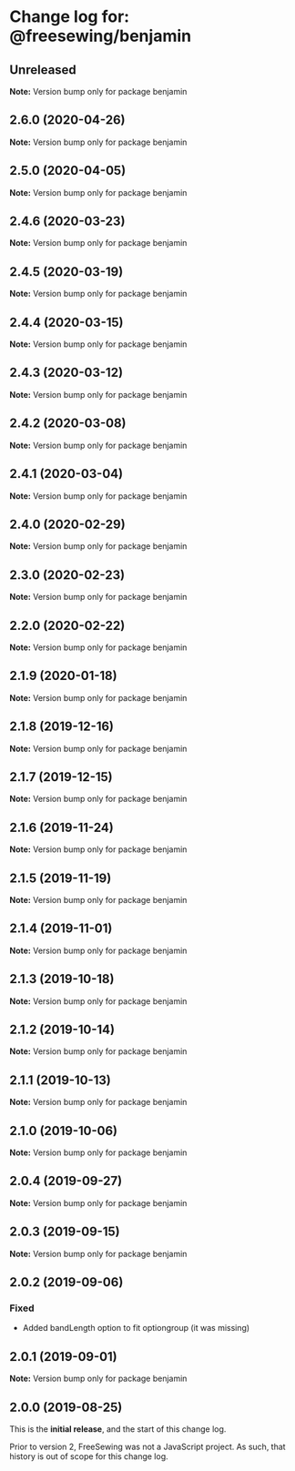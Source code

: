 # Change log for: @freesewing/benjamin

## Unreleased

**Note:** Version bump only for package benjamin

## 2.6.0 (2020-04-26)

**Note:** Version bump only for package benjamin

## 2.5.0 (2020-04-05)

**Note:** Version bump only for package benjamin

## 2.4.6 (2020-03-23)

**Note:** Version bump only for package benjamin

## 2.4.5 (2020-03-19)

**Note:** Version bump only for package benjamin

## 2.4.4 (2020-03-15)

**Note:** Version bump only for package benjamin

## 2.4.3 (2020-03-12)

**Note:** Version bump only for package benjamin

## 2.4.2 (2020-03-08)

**Note:** Version bump only for package benjamin

## 2.4.1 (2020-03-04)

**Note:** Version bump only for package benjamin

## 2.4.0 (2020-02-29)

**Note:** Version bump only for package benjamin

## 2.3.0 (2020-02-23)

**Note:** Version bump only for package benjamin

## 2.2.0 (2020-02-22)

**Note:** Version bump only for package benjamin

## 2.1.9 (2020-01-18)

**Note:** Version bump only for package benjamin

## 2.1.8 (2019-12-16)

**Note:** Version bump only for package benjamin

## 2.1.7 (2019-12-15)

**Note:** Version bump only for package benjamin

## 2.1.6 (2019-11-24)

**Note:** Version bump only for package benjamin

## 2.1.5 (2019-11-19)

**Note:** Version bump only for package benjamin

## 2.1.4 (2019-11-01)

**Note:** Version bump only for package benjamin

## 2.1.3 (2019-10-18)

**Note:** Version bump only for package benjamin

## 2.1.2 (2019-10-14)

**Note:** Version bump only for package benjamin

## 2.1.1 (2019-10-13)

**Note:** Version bump only for package benjamin

## 2.1.0 (2019-10-06)

**Note:** Version bump only for package benjamin

## 2.0.4 (2019-09-27)

**Note:** Version bump only for package benjamin

## 2.0.3 (2019-09-15)

**Note:** Version bump only for package benjamin

## 2.0.2 (2019-09-06)

### Fixed

- Added bandLength option to fit optiongroup (it was missing)

## 2.0.1 (2019-09-01)

**Note:** Version bump only for package benjamin

## 2.0.0 (2019-08-25)

This is the **initial release**, and the start of this change log.

Prior to version 2, FreeSewing was not a JavaScript project.
As such, that history is out of scope for this change log.
